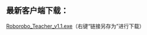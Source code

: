 ## 最新客户端下载：

<a href="https://static.highcoding.cn/roborobo/client/v1.1.0.0/Roborobo_Teacher.exe" download="Roborobo_Teacher.exe" target="_blank">Roborobo_Teacher_v1.1.exe</a>（右键“链接另存为”进行下载）


